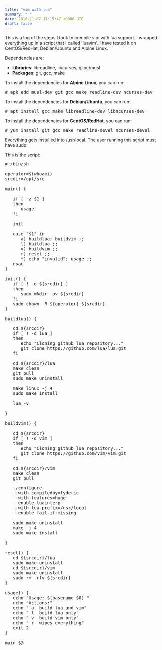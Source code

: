 ```yaml
---
title: "vim with lua"
summary: " "
date: 2016-11-07 17:15:47 +0000 UTC
draft: false
---
```

This is a log of the steps I took to compile vim with lua support. I wrapped everything up in a script that I called 'luavim'. I have tested it on CentOS/RedHat, Debian/Ubuntu and Alpine Linux.

Dependencies are:
- <strong>Libraries</strong>: libreadline, libcurses, glibc/musl
- <strong>Packages</strong>: git, gcc, make

To install the dependencies for <strong>Alpine Linux</strong>, you can run:
<pre># apk add musl-dev git gcc make readline-dev ncurses-dev
</pre>
To install the dependencies for <strong>Debian/Ubuntu</strong>, you can run:
<pre># apt install gcc make libreadline-dev libncurses-dev
</pre>
To install the dependencies for <strong>CentOS/RedHat</strong>, you can run:
<pre># yum install git gcc make readline-devel ncurses-devel
</pre>
Everything gets installed into /usr/local. The user running this script must have sudo.

This is the script:
<pre>#!/bin/sh

operator=$(whoami)
srcdir=/opt/src

main() {

   if [ -z $1 ]
   then
      usage
   fi

   init

   case "$1" in
      a) buildlua; buildvim ;;
      l) buildlua ;;
      v) buildvim ;;
      r) reset ;;
      *) echo "invalid"; usage ;;
   esac
}

init() {
   if [ ! -d ${srcdir} ]
   then
      sudo mkdir -pv ${srcdir}
   fi
   sudo chown -R ${operator} ${srcdir}
}

buildlua() {

   cd ${srcdir}
   if [ ! -d lua ]
   then
      echo "Cloning github lua repository..."
      git clone https://github.com/lua/lua.git
   fi

   cd ${srcdir}/lua
   make clean
   git pull
   sudo make uninstall

   make linux -j 4
   sudo make install

   lua -v

}

buildvim() {

   cd ${srcdir}
   if [ ! -d vim ]
   then
      echo "Cloning github lua repository..."
      git clone https://github.com/vim/vim.git
   fi
   
   cd ${srcdir}/vim
   make clean
   git pull

   ./configure 
   --with-compiledby=lyderic 
   --with-features=huge 
   --enable-luainterp 
   --with-lua-prefix=/usr/local 
   --enable-fail-if-missing

   sudo make uninstall
   make -j 4
   sudo make install

}

reset() {
   cd ${srcdir}/lua
   sudo make uninstall
   cd ${srcdir}/vim
   sudo make uninstall
   sudo rm -rfv ${srcdir}
}

usage() {
   echo "Usage: $(basename $0) "
   echo "Actions:"
   echo " a  build lua and vim"
   echo " l  build lua only"
   echo " v  build vim only"
   echo " r  wipes everything"
   exit 2
}

main $@
</pre>
